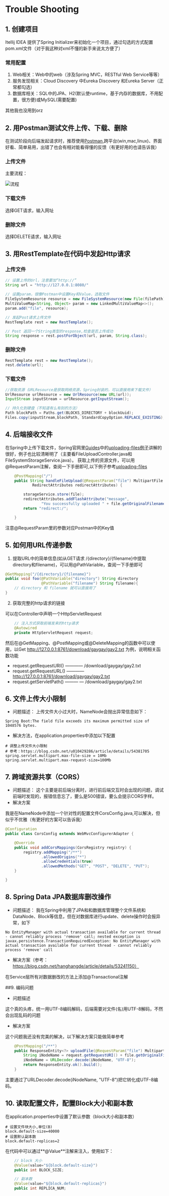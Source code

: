 # Trouble Shooting

## 1. 创建项目

Itellij IDEA 提供了Spring Initializer来初始化一个项目，通过勾选的方式配置pom.xml文件（对于我这种对xml不懂的新手来说太方便了）

### 常用配置

1. Web相关：Web中的web（涉及Spring MVC，RESTful Web Service等等）
2. 服务发现相关：Cloud Discovery 中Eureka Discovery 和Eureka Server（正常都勾选）
3. 数据库相关：SQL中的JPA、H2(默认使runtime，基于内存的数据库，不用配置，很方便)或MySQL(需要配置)

其他我也没用到orz



## 2. 用Postman测试文件上传、下载、删除

在测试阶段向后端发起请求时，推荐使用[Postman](https://www.getpostman.com),跨平台(win,mac,linux)、界面好看、简单易用，出错了也会有相对能看得懂的反馈（有更好用的也请告诉我）

### 上传文件

主要流程：

![流程](https://github.com/gs19980115/dfs-microservice/raw/master/namenode-frontend/images/upload-file.png)

### 下载文件

选择GET请求，输入网址

### 删除文件

选择DELETE请求，输入网址

## 3. 用RestTemplate在代码中发起Http请求

### 上传文件

```Java
// 设置上传的Url，注意要加“http://”
String url = "http://127.0.0.1:8080/"
    
// 设置param，很像Postman中设置Key和Value，选取文件
FileSystemResource resource = new FileSystemResource(new File(filePath));
MultiValueMap<String, Object> param = new LinkedMultiValueMap<>();
param.add("file", resource); 

// 发起Post请求上传文件
RestTemplate rest = new RestTemplate();

// Post 返回一个String类型的response,检查是否上传成功
String response = rest.postForObject(url, param, String.class);
```

### 删除文件

```Java
RestTemplate rest = new RestTemplate();
rest.delete(url);
```

### 下载文件

```Java
//获取资源（URLResource是获取网络资源，Spring封装的，可以直接用来下载文件）
UrlResource urlResource = new UrlResource(new URL(url));
InputStream inputStream = urlResource.getInputStream();

// 持久化到硬盘（不知道有么有别的方法）
Path blockPath = Paths.get(BLOCKS_DIRECTORY + blockUuid);
Files.copy(inputStream,blockPath, StandardCopyOption.REPLACE_EXISTING);
```



## 4. 后端接收文件

在Spring中上传下载文件，Spring官网里[Guides](https://spring.io/guides)中的[uploading-files例子](https://spring.io/guides/gs/uploading-files/)讲解的很好，例子也比较清晰明了（主要看FileUploadController.java和FileSystemStorageService.java）。
获取上传的资源文件，可以用@RequestParam注解，查阅一下手册即可,以下例子参考[uploading-files](https://spring.io/guides/gs/uploading-files/)

```java
    @PostMapping("/")
    public String handleFileUpload(@RequestParam("file") MultipartFile file,
            RedirectAttributes redirectAttributes) {

        storageService.store(file);
        redirectAttributes.addFlashAttribute("message",
                "You successfully uploaded " + file.getOriginalFilename() + "!");
        return "redirect:/";

    }
```

注意@RequestParam里的参数对应Postman中的Key值

## 5. 如何用URL传递参数

1. 提取URL中的简单信息(如从GET请求 /{directory}/{filename}中提取directory和filename)，可以用@PathVariable，查阅一下手册即可

```Java
@GetMapping("/{directory}/{filename}")
public void foo(@PathVariable("directory") String directory
                @PathVariable("filename") String filename){
	// directory 和 filename 就可以直接用了
}
```

2. 获取完整的http请求的链接

可以在Controller中声明一个HttpServletRequest

```Java
    // 注入方式获取前端发来的http请求
    @Autowired
    private HttpServletRequest request;
```

然后在@GetMapping、@PostMapping或@DeleteMapping的函数中可以使用，以Get http://127.0.0.1:8761/download/gaygay/gay2.txt 为例，说明相关函数功能

- request.getRequestURI() ———— /download/gaygay/gay2.txt
- request.getRequestURL() ————http://127.0.0.1:8761/download/gaygay/gay2.txt
- request.getServletPath() ——— — /download/gaygay/gay2.txt




## 6. 文件上传大小限制

- 问题描述：
 上传文件大小过大时，NameNode会抛出异常信息如下：

```
Spring Boot:The field file exceeds its maximum permitted size of 1048576 bytes.
```

- 解决方法，在application.properties中添加以下配置

```properties
# 调整上传文件大小限制
# 参考：https://blog.csdn.net/u010429286/article/details/54381705
spring.servlet.multipart.max-file-size = 10Mb
spring.servlet.multipart.max-request-size=100Mb
```

## 7. 跨域资源共享（CORS）

- 问题描述：
这个主要是前后端分离时，进行前后端交互时会出现的问题，调试前端时发现的，报错信息忘了，要么是500错误，要么会提示CORS字样。
- 解决方案

我是在NameNode中添加一个针对性的配置文件CorsConfig.java,可以解决，但似乎不优雅（有更好的方案可以告诉我）

```Java
@Configuration
public class CorsConfig extends WebMvcConfigurerAdapter {

    @Override
    public void addCorsMappings(CorsRegistry registry) {
        registry.addMapping("/**")
                .allowedOrigins("*")
                .allowCredentials(true)
                .allowedMethods("GET", "POST", "DELETE", "PUT");
    }

}
```



## 8. Spring Data JPA数据库删改操作

- 问题描述：
我在Spring中利用了JPA和和数据库管理整个文件系统和DataNode、Block等信息，但在对数据库进行update、delete操作时会报异常，如下

```
No EntityManager with actual transaction available for current thread - cannot reliably process 'remove' call; nested exception is javax.persistence.TransactionRequiredException: No EntityManager with actual transaction available for current thread - cannot reliably process 'remove' call 
```

- 解决方案（参考：https://blog.csdn.net/hanghangde/article/details/53241150）

在Service层所有对数据删改的方法上添加@Transactional注解



##9. 编码问题

- 问题描述

这个真的头疼，统一用UTF-8编码解码，后端需要对文件(名)用UTF-8解码，不然会出现乱码的问题

- 解决方案

这个问题我还没有完美的解决，以下解决方案只能做简单参考

```Java
    @PostMapping("/**")
    public ResponseEntity<?> uploadFile(@RequestParam("file") MultipartFile file) throws IOException {
        String iNodeName = request.getRequestURI() + file.getOriginalFilename();
        iNodeName = URLDecoder.decode(iNodeName, "UTF-8");
        return ResponseEntity.ok().build();
    }
```

主要通过了URLDecoder.decode(iNodeName, "UTF-8")把它转化成UTF-8编码。

## 10. 读取配置文件，配置Block大小和副本数

在application.properties中设置了默认参数（block大小和副本数）

```Pro
# 设置文件块大小,单位(B)
block.default-size=40000
# 设置默认副本数
block.default-replicas=2
```

在代码中可以通过**@Value**注解来注入，使用如下：

```Java
    // block 大小
    @Value(value="${block.default-size}")
    public int BLOCK_SIZE;

    // 副本数
    @Value(value="${block.default-replicas}")
    public int REPLICA_NUM;
```

